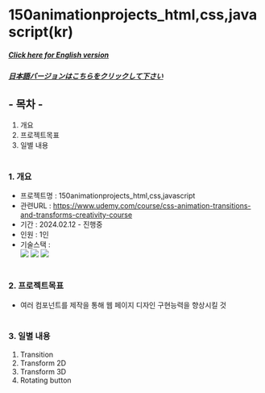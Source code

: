 # 150animationprojects_html,css,javascript(kr)

##### [Click here for English version](README_EN.md)

##### [日本語バージョンはこちらをクリックして下さい](README_JP.md)

## - 목차 -

1. 개요
2. 프로젝트목표
3. 일별 내용
   </br>
   </br>

### 1. 개요

- 프로젝트명 : 150animationprojects_html,css,javascript
- 관련URL : https://www.udemy.com/course/css-animation-transitions-and-transforms-creativity-course
- 기간 : 2024.02.12 - 진행중
- 인원 : 1인
- 기술스택 : </br>
  <img src="https://img.shields.io/badge/HTML5-E34F26?style=for-the-badge&logo=HTML5&logoColor=white">
  <img src="https://img.shields.io/badge/CSS3-1572B6?style=for-the-badge&logo=CSS3&logoColor=white">
  <img src="https://img.shields.io/badge/Javascript-F7DF1E?style=for-the-badge&logo=Javascript&logoColor=white">
  </br>
  </br>

### 2. 프로젝트목표

- 여러 컴포넌트를 제작을 통해 웹 페이지 디자인 구현능력을 향상시킬 것
  </br>
  </br>

### 3. 일별 내용

1. Transition
2. Transform 2D
3. Transform 3D
4. Rotating button
